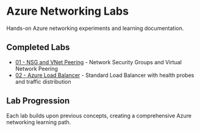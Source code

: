 # Azure Networking Labs

Hands-on Azure networking experiments and learning documentation.

## Completed Labs
- [01 - NSG and VNet Peering](./01-NSG-VNet-Peering/) - Network Security Groups and Virtual Network Peering
- [02 - Azure Load Balancer](./02-Azure-Load-Balancer/) - Standard Load Balancer with health probes and traffic distribution

## Lab Progression
Each lab builds upon previous concepts, creating a comprehensive Azure networking learning path.
